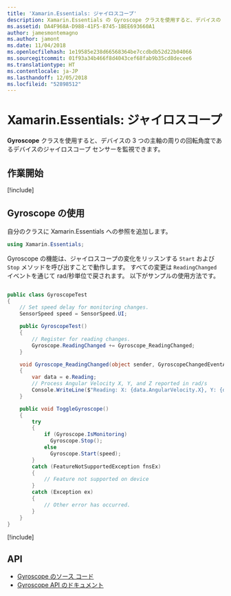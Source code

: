 ```yaml
---
title: 'Xamarin.Essentials: ジャイロスコープ'
description: Xamarin.Essentials の Gyroscope クラスを使用すると、デバイスの 3 つの主軸の周りの回転角度を測定するデバイスのジャイロスコープ センサーを監視できます。
ms.assetid: DA4F968A-D988-41F5-8745-1BEE693660A1
author: jamesmontemagno
ms.author: jamont
ms.date: 11/04/2018
ms.openlocfilehash: 1e19585e238d66568364be7ccdbdb52d22b04066
ms.sourcegitcommit: 01f93a34b466f8d4043cef68fab9b35cd8decee6
ms.translationtype: HT
ms.contentlocale: ja-JP
ms.lasthandoff: 12/05/2018
ms.locfileid: "52898512"
---
```

# <a name="xamarinessentials-gyroscope"></a>Xamarin.Essentials: ジャイロスコープ

**Gyroscope** クラスを使用すると、デバイスの 3 つの主軸の周りの回転角度であるデバイスのジャイロスコープ センサーを監視できます。

## <a name="get-started"></a>作業開始

[!include[](~/essentials/includes/get-started.md)]

## <a name="using-gyroscope"></a>Gyroscope の使用

自分のクラスに Xamarin.Essentials への参照を追加します。

```csharp
using Xamarin.Essentials;
```

Gyroscope の機能は、ジャイロスコープの変化をリッスンする `Start` および `Stop` メソッドを呼び出すことで動作します。 すべての変更は `ReadingChanged` イベントを通じて rad/秒単位で戻されます。 以下がサンプルの使用方法です。

```csharp

public class GyroscopeTest
{
    // Set speed delay for monitoring changes.
    SensorSpeed speed = SensorSpeed.UI;

    public GyroscopeTest()
    {
        // Register for reading changes.
        Gyroscope.ReadingChanged += Gyroscope_ReadingChanged;
    }

    void Gyroscope_ReadingChanged(object sender, GyroscopeChangedEventArgs e)
    {
        var data = e.Reading;
        // Process Angular Velocity X, Y, and Z reported in rad/s
        Console.WriteLine($"Reading: X: {data.AngularVelocity.X}, Y: {data.AngularVelocity.Y}, Z: {data.AngularVelocity.Z}");
    }

    public void ToggleGyroscope()
    {
        try
        {
            if (Gyroscope.IsMonitoring)
              Gyroscope.Stop();
            else
              Gyroscope.Start(speed);
        }
        catch (FeatureNotSupportedException fnsEx)
        {
            // Feature not supported on device
        }
        catch (Exception ex)
        {
            // Other error has occurred.
        }
    }
}
```

[!include[](~/essentials/includes/sensor-speed.md)]

## <a name="api"></a>API

- [Gyroscope のソース コード](https://github.com/xamarin/Essentials/tree/master/Xamarin.Essentials/Gyroscope)
- [Gyroscope API のドキュメント](xref:Xamarin.Essentials.Gyroscope)
